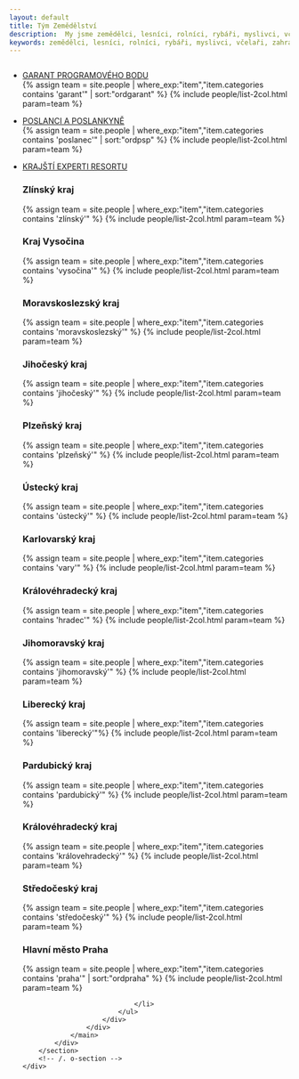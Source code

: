 ```yaml
---
layout: default
title: Tým Zemědělství
description:  My jsme zemědělci, lesníci, rolníci, rybáři, myslivci, včelaří, zahrádkáři, piráti, pirátky, chovatelé.
keywords: zemědělci, lesníci, rolníci, rybáři, myslivci, včelaři, zahrádkáři, chovatelé, piráti, pirátky, příznivci
---
```

<div class="row o-section-block o-section-block--divided">
    <div class="medium-12 large-12 columns">
        <section class="o-section">
            <div class="o-section-inner">
                <main class="o-section-block">
                    <div class="c-BasicPage">
                        <div class="c-BasicPage-content">
                            <ul class="c-simple-accordion" data-accordion="" data-options="allowAllClosed: true">
                                <li class="c-simple-accordion-item is-active" data-accordion-item="">
                                  <a href="#garant">GARANT PROGRAMOVÉHO BODU</a>
                                    <div id="garant" class="c-simple-accordion-content" data-tab-content="">
                                        {% assign team = site.people | where_exp:"item","item.categories contains 'garant'" | sort:"ordgarant" %}
                                        {% include people/list-2col.html param=team %}
                                    </div>
                                </li>
                            </ul>
                            <ul class="c-simple-accordion" data-accordion="" data-options="allowAllClosed: true">
                                <li class="c-simple-accordion-item" data-accordion-item="">
                                    <a href="#snemovna" class="c-simple-accordion-title">POSLANCI A POSLANKYNĚ</a>
                                    <div id="snemovna" class="c-simple-accordion-content" data-tab-content="">
                                        {% assign team = site.people | where_exp:"item","item.categories contains 'poslanec'" | sort:"ordpsp" %}
                                        {% include people/list-2col.html param=team %}
                                    </div>
                                </li>
                            </ul>
                            <ul class="c-simple-accordion  content-block" data-accordion="" data-options="allowAllClosed: true">
                                <li class="c-simple-accordion-item  content-block" data-accordion-item="">
                                    <a href="#ket" class="content-block">KRAJŠTÍ EXPERTI RESORTU</a>
                                    <div id="ket" class="c-simple-accordion-content" data-tab-content="">
                                        <div class="c-simple-accordion-content-block">
                                            <h3>Zlínský kraj</h3>
                                            {% assign team = site.people | where_exp:"item","item.categories contains 'zlínský'" %}
                                            {% include people/list-2col.html param=team %}
                                        </div>
                                      <div class="c-simple-accordion-content-block">
                                            <h3>Kraj Vysočina</h3>
                                            {% assign team = site.people | where_exp:"item","item.categories contains 'vysočina'" %}
                                            {% include people/list-2col.html param=team %}
                                        </div>
                                        <div class="c-simple-accordion-content-block">
                                            <h3>Moravskoslezský kraj</h3>
                                            {% assign team = site.people | where_exp:"item","item.categories contains 'moravskoslezský'" %}
                                            {% include people/list-2col.html param=team %}
                                        </div>
                                        <div class="c-simple-accordion-content-block">
                                            <h3>Jihočeský kraj</h3>
                                            {% assign team = site.people | where_exp:"item","item.categories contains 'jihočeský'" %}
                                            {% include people/list-2col.html param=team %}
                                       </div>
                                       <div class="c-simple-accordion-content-block">
                                            <h3>Plzeňský kraj</h3>
                                            {% assign team = site.people | where_exp:"item","item.categories contains 'plzeňský'" %}
                                            {% include people/list-2col.html param=team %}
                                       </div>
                                        <div class="c-simple-accordion-content-block">
                                            <h3>Ústecký kraj</h3>
                                            {% assign team = site.people | where_exp:"item","item.categories contains 'ústecký'" %}
                                            {% include people/list-2col.html param=team %}
                                        </div>
                                        <div class="c-simple-accordion-content-block">
                                            <h3>Karlovarský kraj</h3>
                                            {% assign team = site.people | where_exp:"item","item.categories contains 'vary'" %}
                                            {% include people/list-2col.html param=team %}
                                        </div>
                                        <div class="c-simple-accordion-content-block">
                                            <h3>Královéhradecký kraj</h3>
                                            {% assign team = site.people | where_exp:"item","item.categories contains 'hradec'" %}
                                            {% include people/list-2col.html param=team %}
                                       </div>
                                       <div class="c-simple-accordion-content-block">
                                            <h3>Jihomoravský kraj</h3>
                                            {% assign team = site.people | where_exp:"item","item.categories contains 'jihomoravský'" %}
                                            {% include people/list-2col.html param=team %}
                                       </div>
                                        <div class="c-simple-accordion-content-block">
                                            <h3>Liberecký kraj</h3>
                                            {% assign team = site.people | where_exp:"item","item.categories contains 'liberecký'"%}
                                            {% include people/list-2col.html param=team %}
                                        </div>
                                        <div class="c-simple-accordion-content-block">
                                            <h3>Pardubický kraj</h3>
                                            {% assign team = site.people | where_exp:"item","item.categories contains 'pardubický'" %}
                                            {% include people/list-2col.html param=team %}
                                        </div>
                                        <div class="c-simple-accordion-content-block">
                                            <h3>Královéhradecký kraj</h3>
                                            {% assign team = site.people | where_exp:"item","item.categories contains 'královehradecký'" %}
                                            {% include people/list-2col.html param=team %}
                                       </div>
                                       <div class="c-simple-accordion-content-block">
                                            <h3>Středočeský kraj</h3>
                                            {% assign team = site.people | where_exp:"item","item.categories contains 'středočeský'" %}
                                            {% include people/list-2col.html param=team %}
                                       </div>
                                        <div class="c-simple-accordion-content-block">
                                            <h3>Hlavní město Praha</h3>
                                            {% assign team = site.people | where_exp:"item","item.categories contains 'praha'" | sort:"ordpraha" %}
                                            {% include people/list-2col.html param=team %}
                                        </div>
                                  </div>

                                </li>
                            </ul>
                        </div>
                    </div>
                </main>
            </div>
        </section>
        <!-- /. o-section -->
    </div>
</div>

